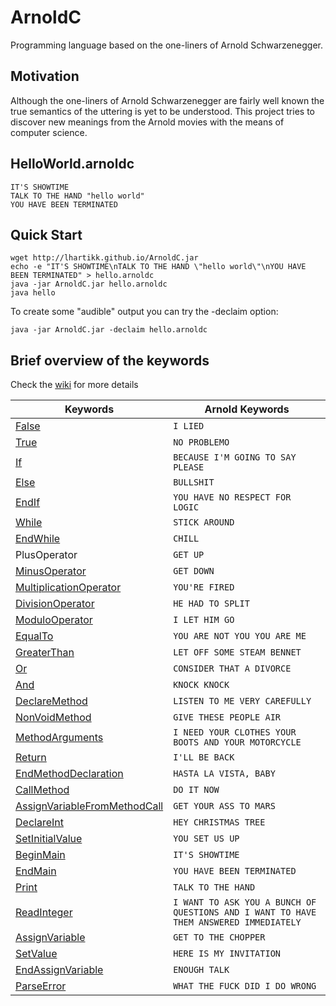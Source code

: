 # ArnoldC

Programming language based on the one-liners of Arnold Schwarzenegger.

## Motivation

Although the one-liners of Arnold Schwarzenegger are fairly well known the true semantics of the uttering is yet to be understood. This project tries to discover new meanings from the Arnold movies with the means of computer science.

## HelloWorld.arnoldc

	IT'S SHOWTIME
	TALK TO THE HAND "hello world"
	YOU HAVE BEEN TERMINATED

## Quick Start

	wget http://lhartikk.github.io/ArnoldC.jar
	echo -e "IT'S SHOWTIME\nTALK TO THE HAND \"hello world\"\nYOU HAVE BEEN TERMINATED" > hello.arnoldc
	java -jar ArnoldC.jar hello.arnoldc
	java hello

To create some "audible" output you can try the -declaim option:

	java -jar ArnoldC.jar -declaim hello.arnoldc

## Brief overview of the keywords

Check the [wiki](http://github.com/lhartikk/ArnoldC/wiki/ArnoldC) for more details

Keywords                                                                             | Arnold Keywords
-------------------------------------------------------------------------------------| -----------------------------------------------------
[False](http://www.youtube.com/watch?v=_wk-jT9rn-8)		                             |  `I LIED`
[True](http://www.youtube.com/watch?v=CtNb1dnEaSQ)                                   |  `NO PROBLEMO`
[If](http://www.youtube.com/watch?v=MiB7GLyvvJQ)                                     |  `BECAUSE I'M GOING TO SAY PLEASE`
[Else](http://www.youtube.com/watch?v=c4psKYpfnYs)                                   | `BULLSHIT`
[EndIf](http://youtu.be/uGstM8QMCjQ?t=1m23s)                                         | `YOU HAVE NO RESPECT FOR LOGIC`
[While](http://www.youtube.com/watch?v=wDztrw_0N8M)                                  |  `STICK AROUND`
[EndWhile](http://www.youtube.com/watch?v=R39e30FL37U)                               |  `CHILL` 
PlusOperator											                             | `GET UP`
[MinusOperator](http://www.youtube.com/watch?v=7Ox0Ehq-FRQ)                          | `GET DOWN`
[MultiplicationOperator](http://www.youtube.com/watch?v=lf3Kyv_iaNs)                 | `YOU'RE FIRED`
[DivisionOperator](http://www.youtube.com/watch?v=9VHtuqXZQeo)                       | `HE HAD TO SPLIT`
[ModuloOperator](http://www.youtube.com/watch?v=ybJWKZB0Erk&feature=youtu.be&t=6m59s)|`I LET HIM GO`
[EqualTo](http://www.youtube.com/watch?v=A1-wUV0-_JY)                                | `YOU ARE NOT YOU YOU ARE ME`
[GreaterThan](http://www.youtube.com/watch?v=19R2fDXCzcM)                            | `LET OFF SOME STEAM BENNET`
[Or](http://www.youtube.com/watch?v=RYtQMhnBtTw)                                     | `CONSIDER THAT A DIVORCE`
[And](http://www.youtube.com/watch?v=ZQ_Q2b_aXjk)                                    | `KNOCK KNOCK`
[DeclareMethod](http://www.youtube.com/watch?v=uCwrOpnyXeo)                          | `LISTEN TO ME VERY CAREFULLY`
[NonVoidMethod](http://www.youtube.com/watch?v=WANa9Oku-JM)                          | `GIVE THESE PEOPLE AIR`
[MethodArguments](http://www.youtube.com/watch?v=FWmH9ylqYYQ)                        | `I NEED YOUR CLOTHES YOUR BOOTS AND YOUR MOTORCYCLE`
[Return](http://www.youtube.com/watch?v=-YEG9DgRHhA)                                 | `I'LL BE BACK`
[EndMethodDeclaration](http://www.youtube.com/watch?v=Hhm7aWp8gvc)                   | `HASTA LA VISTA, BABY`
[CallMethod](http://www.youtube.com/watch?v=HGhP3p6lI3U)                             | `DO IT NOW`
[AssignVariableFromMethodCall](http://www.youtube.com/watch?v=HkkibBYm2WI)           | `GET YOUR ASS TO MARS`
[DeclareInt](http://www.youtube.com/watch?v=PZwwqjcEDUQ)                             |`HEY CHRISTMAS TREE`
[SetInitialValue](http://www.youtube.com/watch?v=lwqzA6F7nws)                        |`YOU SET US UP`
[BeginMain](http://www.youtube.com/watch?v=TKTL2EDTFSo)                              |`IT'S SHOWTIME`
[EndMain](http://www.youtube.com/watch?v=iy_BBBGBpqA)                                |`YOU HAVE BEEN TERMINATED`
[Print](http://www.youtube.com/watch?v=dQ6m8ztEzfA)                                  | `TALK TO THE HAND`
[ReadInteger](https://www.youtube.com/watch?v=1mC9eOqsyTg)                           | `I WANT TO ASK YOU A BUNCH OF QUESTIONS AND I WANT TO HAVE THEM ANSWERED IMMEDIATELY`
[AssignVariable](http://www.youtube.com/watch?v=-9-Te-DPbSE)                         | `GET TO THE CHOPPER`
[SetValue](http://www.youtube.com/watch?v=RrPXRkJ_P90)                               | `HERE IS MY INVITATION`
[EndAssignVariable](http://www.youtube.com/watch?v=rk9WHasIZk0)                      |`ENOUGH TALK`
[ParseError](http://www.youtube.com/watch?v=oGcRTJK43OM)                             |`WHAT THE FUCK DID I DO WRONG`
